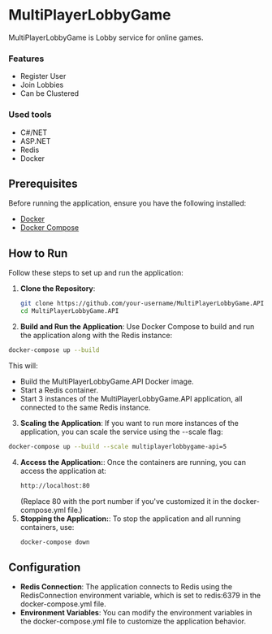 # MultiPlayerLobbyGame

MultiPlayerLobbyGame is Lobby service for online games.
### Features
  - Register User
  - Join Lobbies
  - Can be Clustered
### Used tools
  - C#/NET
  - ASP.NET
  - Redis
  - Docker

## Prerequisites

Before running the application, ensure you have the following installed:

- [Docker](https://docs.docker.com/get-docker/)
- [Docker Compose](https://docs.docker.com/compose/install/)

## How to Run

Follow these steps to set up and run the application:

1. **Clone the Repository**:
   ```bash
   git clone https://github.com/your-username/MultiPlayerLobbyGame.API.git
   cd MultiPlayerLobbyGame.API
   ```
2.  **Build and Run the Application**:
Use Docker Compose to build and run the application along with the Redis instance:
  ```bash
  docker-compose up --build
  ```
This will:
  - Build the MultiPlayerLobbyGame.API Docker image.
  - Start a Redis container.
  - Start 3 instances of the MultiPlayerLobbyGame.API application, all connected to the same Redis instance.

3. **Scaling the Application**:
  If you want to run more instances of the application, you can scale the service using the --scale flag:
  ```bash
  docker-compose up --build --scale multiplayerlobbygame-api=5
  ```
4. **Access the Application:**:
   Once the containers are running, you can access the application at:
   ```bash
   http://localhost:80
   ```
   (Replace 80 with the port number if you've customized it in the docker-compose.yml file.)
5. **Stopping the Application:**:
   To stop the application and all running containers, use:
   ```bash
   docker-compose down
   ```
## Configuration
  - **Redis Connection**: The application connects to Redis using the RedisConnection environment variable, which is set to redis:6379 in the docker-compose.yml file.
  - **Environment Variables**: You can modify the environment variables in the docker-compose.yml file to customize the application behavior.
